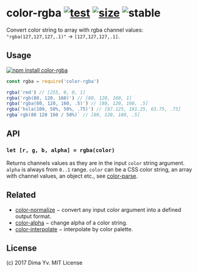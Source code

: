# color-rgba [![test](https://github.com/colorjs/color-rgba/actions/workflows/test.js.yml/badge.svg)](https://github.com/colorjs/color-rgba/actions/workflows/test.js.yml) [![size](https://img.shields.io/bundlephobia/minzip/color-rgba?label=size)](https://bundlephobia.com/result?p=color-rgba) ![stable](https://img.shields.io/badge/stability-stable-green)

Convert color string to array with rgba channel values: `"rgba(127,127,127,.1)"` → `[127,127,127,.1]`.

## Usage

[![npm install color-rgba](https://nodei.co/npm/color-rgba.png?mini=true)](https://npmjs.org/package/color-rgba/)

```js
const rgba = require('color-rgba')

rgba('red') // [255, 0, 0, 1]
rgba('rgb(80, 120, 160)') // [80, 120, 160, 1]
rgba('rgba(80, 120, 160, .5)') // [80, 120, 160, .5]
rgba('hsla(109, 50%, 50%, .75)') // [87.125, 191.25, 63.75, .75]
rgba`rgb(80 120 160 / 50%)` // [80, 120, 160, .5]
```

## API

### `let [r, g, b, alpha] = rgba(color)`

Returns channels values as they are in the input `color` string argument. `alpha` is always from `0..1` range. `color` can be a CSS color string, an array with channel values, an object etc., see [color-parse](https://ghub.io/color-parse).

## Related

* [color-normalize](https://github.com/colorjs/color-normalize) − convert any input color argument into a defined output format.
* [color-alpha](https://github.com/colorjs/color-alpha) − change alpha of a color string.
* [color-interpolate](https://github.com/colorjs/color-interpolate) − interpolate by color palette.

## License

(c) 2017 Dima Yv. MIT License
